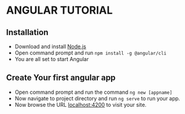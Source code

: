 # ANGULAR TUTORIAL
## Installation
- Download and install [Node.js](https://nodejs.org/en/)
- Open command prompt and run
`npm install -g @angular/cli`
- You are all set to start Angular
## Create Your first angular app
- Open command prompt and run the command `ng new [appname]`
- Now navigate to project directory and run `ng serve` to run your app.
- Now browse the URL [localhost:4200](http://localhost:4200) to visit your site.
